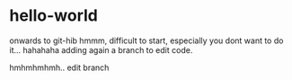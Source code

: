 # hello-world
onwards to git-hib
hmmm, difficult to start, especially you dont want to do it... hahahaha
adding again a branch to edit code.


hmhmhmhmh.. edit branch

